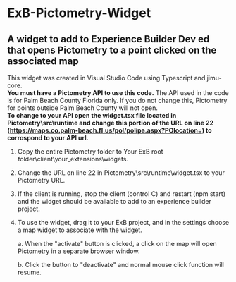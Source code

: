 # ExB-Pictometry-Widget
<h2>A widget to add to Experience Builder Dev ed that opens Pictometry to a point clicked on the associated map</h2>

This widget was created in Visual Studio Code using Typescript and jimu-core.  
<b>You must have a Pictometry API to use this code.</b>  The API used in the code is for Palm Beach County Florida only.  If you do not change this, Pictometry for points outside Palm Beach County will not open.
<br/><b>To change to your API open the widget.tsx file located in Pictometry\src\runtime and change this portion of the URL on line 22 (https://maps.co.palm-beach.fl.us/pol/polipa.aspx?POlocation=) to corrospond to your API url.</b>

1.  Copy the entire Pictometry folder to Your ExB root folder\client\your_extensions\widgets.
2.  Change the URL on line 22 in Pictometry\src\runtime\widget.tsx to your Pictometry URL.
3.  If the client is running, stop the client (control C) and restart (npm start) and the widget should be available to add to an experience builder project.
4.  To use the widget, drag it to your ExB project, and in the settings choose a map widget to associate with the widget.

    a. When the "activate" button is clicked, a click on the map will open Pictometry in a separate browser window.
        
    b. Click the button to "deactivate" and normal mouse click function will resume.
